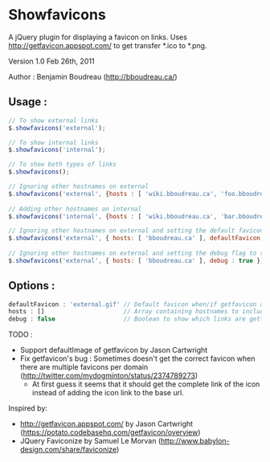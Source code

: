 # Showfavicons
A jQuery plugin for displaying a favicon on links. Uses http://getfavicon.appspot.com/ to get transfer *.ico to *.png.

Version 1.0
Feb 26th, 2011

Author : Benjamin Boudreau (http://bboudreau.ca/)

## Usage :
```javascript
// To show external links
$.showfavicons('external'); 

// To show internal links
$.showfavicons('internal'); 

// To show both types of links
$.showfavicons();           

// Ignoring other hostnames on external
$.showfavicons('external', {hosts : [ 'wiki.bboudreau.ca', 'foo.bboudreau.ca' ] })
  
// Adding other hostnames on internal
$.showfavicons('internal', {hosts : [ 'wiki.bboudreau.ca', 'bar.bboudreau.ca' ] })

// Ignoring other hostnames on external and setting the default favicon
$.showfavicons('external', { hosts: [ 'bboudreau.ca' ], defaultFavicon : 'images/external.gif' });
  
// Ignoring other hostnames on external and setting the debug flag to see which links are getting a favicon
$.showfavicons('external', { hosts: [ 'bboudreau.ca' ], debug : true });
```

## Options :
```javascript
defaultFavicon : 'external.gif' // Default favicon when/if getfavicon app is offline.
hosts : []                      // Array containing hostnames to include on internal or to exclude on external.
debug : false                   // Boolean to show which links are getting faviconized.
``` 

TODO :
 * Support defaultImage of getfavicon by Jason Cartwright
 * Fix getfavicon's bug : Sometimes doesn't get the correct favicon when there are multiple favicons per domain (http://twitter.com/mydogminton/status/2374789273)
   * At first guess it seems that it should get the complete link of the icon instead of adding the icon link to the base url.

Inspired by:
 * http://getfavicon.appspot.com/ by Jason Cartwright (https://potato.codebasehq.com/getfavicon/overview)
 * JQuery Faviconize by Samuel Le Morvan (http://www.babylon-design.com/share/faviconize)
